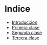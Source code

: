 # Indice

- [Introduccion](introduccion.md)
- [Primera clase](clase1.md)
- [Segunda clase](clase2.md)
- [Tercera clase](clase3.md)
